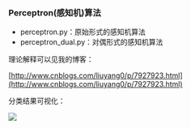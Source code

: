 ### Perceptron(感知机)算法

- perceptron.py：原始形式的感知机算法
- perceptron_dual.py：对偶形式的感知机算法

理论解释可以见我的博客：

[http://www.cnblogs.com/liuyang0/p/7927923.html](http://www.cnblogs.com/liuyang0/p/7927923.html)

分类结果可视化：

![](http://images2017.cnblogs.com/blog/953024/201711/953024-20171129191402558-1518151030.png)